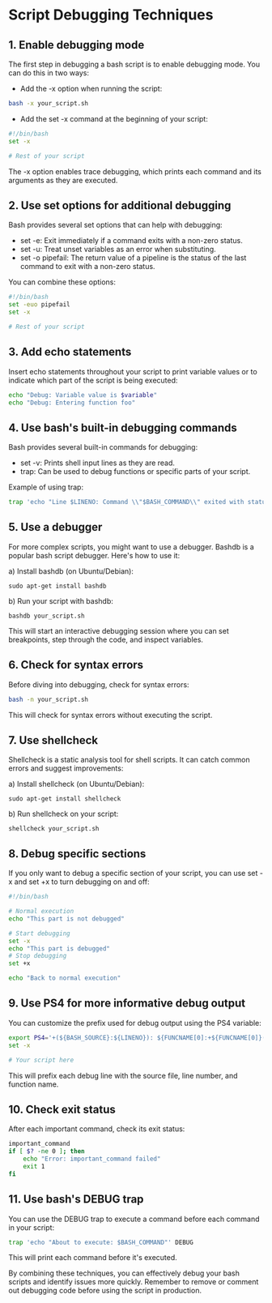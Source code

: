 # Script Debugging Techniques

## 1. Enable debugging mode

The first step in debugging a bash script is to enable debugging mode. You can do this in two ways:

- Add the -x option when running the script:

```bash
bash -x your_script.sh
```

- Add the set -x command at the beginning of your script:

```bash
#!/bin/bash
set -x

# Rest of your script
```

The -x option enables trace debugging, which prints each command and its arguments as they are executed.

## 2. Use set options for additional debugging

Bash provides several set options that can help with debugging:

- set -e: Exit immediately if a command exits with a non-zero status.
- set -u: Treat unset variables as an error when substituting.
- set -o pipefail: The return value of a pipeline is the status of the last command to exit with a non-zero status.

You can combine these options:

```bash
#!/bin/bash
set -euo pipefail
set -x

# Rest of your script
```

## 3. Add echo statements

Insert echo statements throughout your script to print variable values or to indicate which part of the script is being executed:

```bash
echo "Debug: Variable value is $variable"
echo "Debug: Entering function foo"
```

## 4. Use bash's built-in debugging commands

Bash provides several built-in commands for debugging:

- set -v: Prints shell input lines as they are read.
- trap: Can be used to debug functions or specific parts of your script.

Example of using trap:

```bash
trap 'echo "Line $LINENO: Command \\"$BASH_COMMAND\\" exited with status $?"' ERR
```

## 5. Use a debugger

For more complex scripts, you might want to use a debugger. Bashdb is a popular bash script debugger. Here's how to use it:

a) Install bashdb (on Ubuntu/Debian):

```
sudo apt-get install bashdb
```

b) Run your script with bashdb:

```
bashdb your_script.sh
```

This will start an interactive debugging session where you can set breakpoints, step through the code, and inspect variables.

## 6. Check for syntax errors

Before diving into debugging, check for syntax errors:

```bash
bash -n your_script.sh
```

This will check for syntax errors without executing the script.

## 7. Use shellcheck

Shellcheck is a static analysis tool for shell scripts. It can catch common errors and suggest improvements:

a) Install shellcheck (on Ubuntu/Debian):

```
sudo apt-get install shellcheck
```

b) Run shellcheck on your script:

```
shellcheck your_script.sh
```

## 8. Debug specific sections

If you only want to debug a specific section of your script, you can use set -x and set +x to turn debugging on and off:

```bash
#!/bin/bash

# Normal execution
echo "This part is not debugged"

# Start debugging
set -x
echo "This part is debugged"
# Stop debugging
set +x

echo "Back to normal execution"
```

## 9. Use PS4 for more informative debug output

You can customize the prefix used for debug output using the PS4 variable:

```bash
export PS4='+(${BASH_SOURCE}:${LINENO}): ${FUNCNAME[0]:+${FUNCNAME[0]}(): }'
set -x

# Your script here
```

This will prefix each debug line with the source file, line number, and function name.

## 10. Check exit status

After each important command, check its exit status:

```bash
important_command
if [ $? -ne 0 ]; then
    echo "Error: important_command failed"
    exit 1
fi
```

## 11. Use bash's DEBUG trap

You can use the DEBUG trap to execute a command before each command in your script:

```bash
trap 'echo "About to execute: $BASH_COMMAND"' DEBUG
```

This will print each command before it's executed.

By combining these techniques, you can effectively debug your bash scripts and identify issues more quickly. Remember to remove or comment out debugging code before using the script in production.
